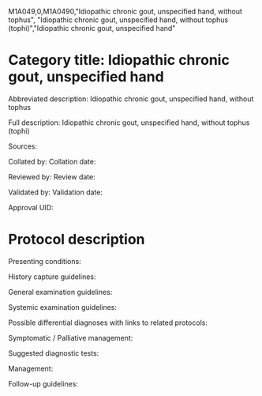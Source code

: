 M1A049,0,M1A0490,"Idiopathic chronic gout, unspecified hand, without tophus", "Idiopathic chronic gout, unspecified hand, without tophus (tophi)","Idiopathic chronic gout, unspecified hand"
# Category title: Idiopathic chronic gout, unspecified hand

Abbreviated description: Idiopathic chronic gout, unspecified hand, without tophus

Full description: Idiopathic chronic gout, unspecified hand, without tophus (tophi)

Sources:

Collated by:
Collation date:

Reviewed by:
Review date:

Validated by:
Validation date:

Approval UID:

# Protocol description

Presenting conditions:

History capture guidelines:

General examination guidelines:

Systemic examination guidelines:

Possible differential diagnoses with links to related protocols:

Symptomatic / Palliative management:

Suggested diagnostic tests:

Management:

Follow-up guidelines:
